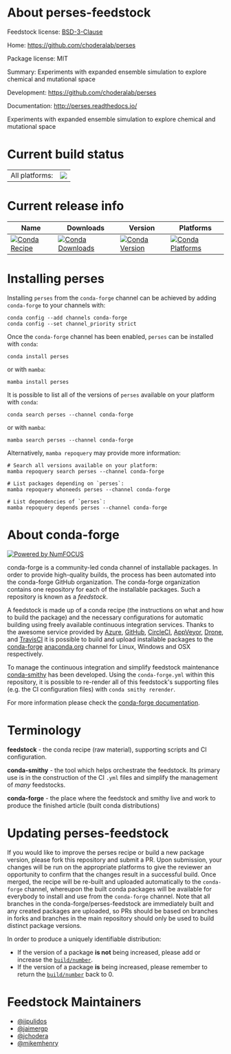 About perses-feedstock
======================

Feedstock license: [BSD-3-Clause](https://github.com/conda-forge/perses-feedstock/blob/main/LICENSE.txt)

Home: https://github.com/choderalab/perses

Package license: MIT

Summary: Experiments with expanded ensemble simulation to explore chemical and mutational space

Development: https://github.com/choderalab/perses

Documentation: http://perses.readthedocs.io/

Experiments with expanded ensemble simulation to explore chemical and mutational space


Current build status
====================


<table><tr><td>All platforms:</td>
    <td>
      <a href="https://dev.azure.com/conda-forge/feedstock-builds/_build/latest?definitionId=11835&branchName=main">
        <img src="https://dev.azure.com/conda-forge/feedstock-builds/_apis/build/status/perses-feedstock?branchName=main">
      </a>
    </td>
  </tr>
</table>

Current release info
====================

| Name | Downloads | Version | Platforms |
| --- | --- | --- | --- |
| [![Conda Recipe](https://img.shields.io/badge/recipe-perses-green.svg)](https://anaconda.org/conda-forge/perses) | [![Conda Downloads](https://img.shields.io/conda/dn/conda-forge/perses.svg)](https://anaconda.org/conda-forge/perses) | [![Conda Version](https://img.shields.io/conda/vn/conda-forge/perses.svg)](https://anaconda.org/conda-forge/perses) | [![Conda Platforms](https://img.shields.io/conda/pn/conda-forge/perses.svg)](https://anaconda.org/conda-forge/perses) |

Installing perses
=================

Installing `perses` from the `conda-forge` channel can be achieved by adding `conda-forge` to your channels with:

```
conda config --add channels conda-forge
conda config --set channel_priority strict
```

Once the `conda-forge` channel has been enabled, `perses` can be installed with `conda`:

```
conda install perses
```

or with `mamba`:

```
mamba install perses
```

It is possible to list all of the versions of `perses` available on your platform with `conda`:

```
conda search perses --channel conda-forge
```

or with `mamba`:

```
mamba search perses --channel conda-forge
```

Alternatively, `mamba repoquery` may provide more information:

```
# Search all versions available on your platform:
mamba repoquery search perses --channel conda-forge

# List packages depending on `perses`:
mamba repoquery whoneeds perses --channel conda-forge

# List dependencies of `perses`:
mamba repoquery depends perses --channel conda-forge
```


About conda-forge
=================

[![Powered by
NumFOCUS](https://img.shields.io/badge/powered%20by-NumFOCUS-orange.svg?style=flat&colorA=E1523D&colorB=007D8A)](https://numfocus.org)

conda-forge is a community-led conda channel of installable packages.
In order to provide high-quality builds, the process has been automated into the
conda-forge GitHub organization. The conda-forge organization contains one repository
for each of the installable packages. Such a repository is known as a *feedstock*.

A feedstock is made up of a conda recipe (the instructions on what and how to build
the package) and the necessary configurations for automatic building using freely
available continuous integration services. Thanks to the awesome service provided by
[Azure](https://azure.microsoft.com/en-us/services/devops/), [GitHub](https://github.com/),
[CircleCI](https://circleci.com/), [AppVeyor](https://www.appveyor.com/),
[Drone](https://cloud.drone.io/welcome), and [TravisCI](https://travis-ci.com/)
it is possible to build and upload installable packages to the
[conda-forge](https://anaconda.org/conda-forge) [anaconda.org](https://anaconda.org/)
channel for Linux, Windows and OSX respectively.

To manage the continuous integration and simplify feedstock maintenance
[conda-smithy](https://github.com/conda-forge/conda-smithy) has been developed.
Using the ``conda-forge.yml`` within this repository, it is possible to re-render all of
this feedstock's supporting files (e.g. the CI configuration files) with ``conda smithy rerender``.

For more information please check the [conda-forge documentation](https://conda-forge.org/docs/).

Terminology
===========

**feedstock** - the conda recipe (raw material), supporting scripts and CI configuration.

**conda-smithy** - the tool which helps orchestrate the feedstock.
                   Its primary use is in the construction of the CI ``.yml`` files
                   and simplify the management of *many* feedstocks.

**conda-forge** - the place where the feedstock and smithy live and work to
                  produce the finished article (built conda distributions)


Updating perses-feedstock
=========================

If you would like to improve the perses recipe or build a new
package version, please fork this repository and submit a PR. Upon submission,
your changes will be run on the appropriate platforms to give the reviewer an
opportunity to confirm that the changes result in a successful build. Once
merged, the recipe will be re-built and uploaded automatically to the
`conda-forge` channel, whereupon the built conda packages will be available for
everybody to install and use from the `conda-forge` channel.
Note that all branches in the conda-forge/perses-feedstock are
immediately built and any created packages are uploaded, so PRs should be based
on branches in forks and branches in the main repository should only be used to
build distinct package versions.

In order to produce a uniquely identifiable distribution:
 * If the version of a package **is not** being increased, please add or increase
   the [``build/number``](https://docs.conda.io/projects/conda-build/en/latest/resources/define-metadata.html#build-number-and-string).
 * If the version of a package **is** being increased, please remember to return
   the [``build/number``](https://docs.conda.io/projects/conda-build/en/latest/resources/define-metadata.html#build-number-and-string)
   back to 0.

Feedstock Maintainers
=====================

* [@ijpulidos](https://github.com/ijpulidos/)
* [@jaimergp](https://github.com/jaimergp/)
* [@jchodera](https://github.com/jchodera/)
* [@mikemhenry](https://github.com/mikemhenry/)


